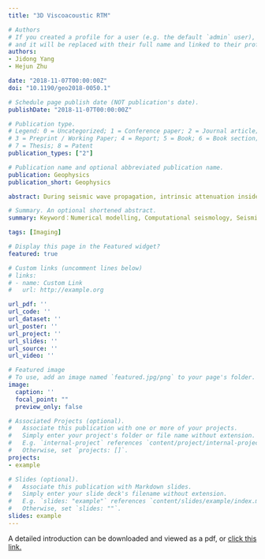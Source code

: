 ```yaml
---
title: "3D Viscoacoustic RTM"

# Authors
# If you created a profile for a user (e.g. the default `admin` user), write the username (folder name) here 
# and it will be replaced with their full name and linked to their profile.
authors:
- Jidong Yang
- Hejun Zhu

date: "2018-11-07T00:00:00Z"
doi: "10.1190/geo2018-0050.1"

# Schedule page publish date (NOT publication's date).
publishDate: "2018-11-07T00:00:00Z"

# Publication type.
# Legend: 0 = Uncategorized; 1 = Conference paper; 2 = Journal article;
# 3 = Preprint / Working Paper; 4 = Report; 5 = Book; 6 = Book section;
# 7 = Thesis; 8 = Patent
publication_types: ["2"]

# Publication name and optional abbreviated publication name.
publication: Geophysics
publication_short: Geophysics

abstract: During seismic wave propagation, intrinsic attenuation inside the earth gives rise to amplitude loss and phase dispersion. Without appropriate correction strategies in migration, these effects degrade the amplitudes and resolution of migrated images. Based on a new time-domain viscoacoustic wave equation, we have developed a viscoacoustic reverse time migration (RTM) approach to correct attenuation-associated dispersion and dissipation effects. A time-reverse wave equation is derived to extrapolate the receiver wavefields, in which the sign of the dissipation term is reversed, whereas the dispersion term remains unchanged. The difference between the forward and time-reverse wave equations is consistent with the physical insights of attenuation compensation during wavefield backpropagation. Due to the introduction of an imaginary unit in the dispersion term, the forward and time-reverse wave equations are complex valued. They are similar to the time-dependent Schrödinger equation, whose real and imaginary parts are coupled during wavefield extrapolation. The analytic property of the extrapolated source and receiver wavefields allows us to explicitly separate up- and downgoing waves. A causal imaging condition is implemented by crosscorrelating downgoing source and upgoing receiver wavefields to remove low-wavenumber artifacts in migrated images. Numerical examples demonstrate that our viscoacoustic RTM approach is capable of producing subsurface reflectivity images with correct spatial locations as well as amplitudes.

# Summary. An optional shortened abstract.
summary: Keyword：Numerical modelling, Computational seismology, Seismic attenuation, Wave propagation  

tags: [Imaging]

# Display this page in the Featured widget?
featured: true

# Custom links (uncomment lines below)
# links:
# - name: Custom Link
#   url: http://example.org

url_pdf: ''
url_code: ''
url_dataset: ''
url_poster: ''
url_project: ''
url_slides: ''
url_source: ''
url_video: ''

# Featured image
# To use, add an image named `featured.jpg/png` to your page's folder. 
image:
  caption: ''
  focal_point: ""
  preview_only: false

# Associated Projects (optional).
#   Associate this publication with one or more of your projects.
#   Simply enter your project's folder or file name without extension.
#   E.g. `internal-project` references `content/project/internal-project/index.md`.
#   Otherwise, set `projects: []`.
projects:
- example

# Slides (optional).
#   Associate this publication with Markdown slides.
#   Simply enter your slide deck's filename without extension.
#   E.g. `slides: "example"` references `content/slides/example/index.md`.
#   Otherwise, set `slides: ""`.
slides: example
---
```


A detailed introduction can be downloaded and viewed as a pdf, or [click this link.](../../project/3d-viscoacoustic-rtm/)
